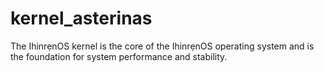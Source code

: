 # kernel_asterinas
The IhinrẹnOS kernel is the core of the IhinrẹnOS operating system and is the foundation for system performance and stability.
